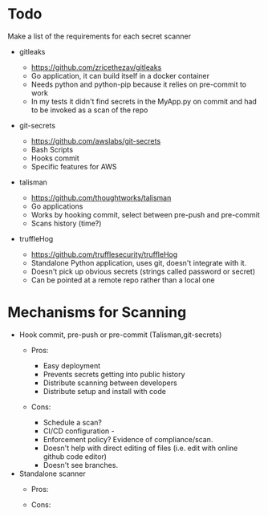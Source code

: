 # Todo
Make a list of the requirements for each secret scanner
 - gitleaks
   - https://github.com/zricethezav/gitleaks
   - Go application, it can build itself in a docker container
   - Needs python and python-pip because it relies on pre-commit to work
   - In my tests it didn't find secrets in the MyApp.py on commit and had to be invoked as a scan of the repo
 
 - git-secrets
   - https://github.com/awslabs/git-secrets
   - Bash Scripts
   - Hooks commit
   - Specific features for AWS

 - talisman
   - https://github.com/thoughtworks/talisman
   - Go applications
   - Works by hooking commit, select between pre-push and pre-commit
   - Scans history (time?)
 
 - truffleHog
   - https://github.com/trufflesecurity/truffleHog
   - Standalone Python application, uses git, doesn't integrate with it.
   - Doesn't pick up obvious secrets (strings called password or secret)
   - Can be pointed at a remote repo rather than a local one

 # Mechanisms for Scanning
  - Hook commit, pre-push or pre-commit (Talisman,git-secrets)
    - Pros:
        - Easy deployment
        - Prevents secrets getting into public history
        - Distribute scanning between developers
        - Distribute setup and install with code
        
    - Cons:
       - Schedule a scan?
       - CI/CD configuration -  
       - Enforcement policy? Evidence of compliance/scan.
       - Doesn't help with direct editing of files (i.e. edit with online github code editor)
       - Doesn't see branches.
  - Standalone scanner
    - Pros:

    - Cons:
